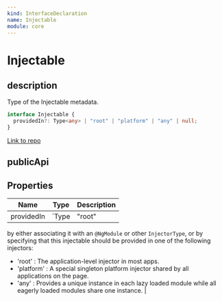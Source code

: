 ```yaml
---
kind: InterfaceDeclaration
name: Injectable
module: core
---
```


# Injectable

## description

Type of the Injectable metadata.

```ts
interface Injectable {
  providedIn?: Type<any> | "root" | "platform" | "any" | null;
}
```

[Link to repo](https://github.com/timdeschryver/angular/blob/master/packages/core/src/di/injectable.ts#L65-L78)

## publicApi

## Properties

| Name       | Type       | Description |
| ---------- | ---------- | ----------- |
| providedIn | `Type<any> | "root"      | "platform" | "any"` | Determines which injectors will provide the injectable, |

by either associating it with an `@NgModule` or other `InjectorType`,
or by specifying that this injectable should be provided in one of the following injectors:

- 'root' : The application-level injector in most apps.
- 'platform' : A special singleton platform injector shared by all
  applications on the page.
- 'any' : Provides a unique instance in each lazy loaded module while all eagerly loaded
  modules share one instance. |
